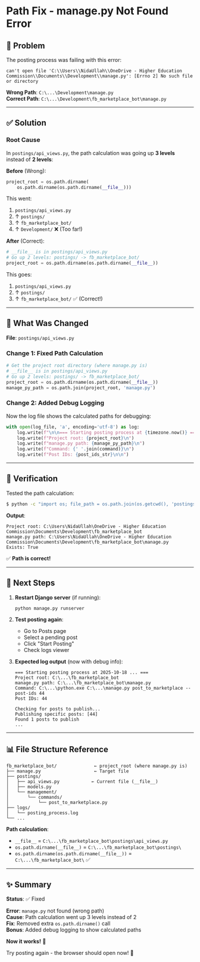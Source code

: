 # Path Fix - manage.py Not Found Error

## 🐛 Problem
The posting process was failing with this error:
```
can't open file 'C:\\Users\\NidaUllah\\OneDrive - Higher Education Commission\\Documents\\Development\\manage.py': [Errno 2] No such file or directory
```

**Wrong Path**: `C:\...\Development\manage.py`  
**Correct Path**: `C:\...\Development\fb_marketplace_bot\manage.py`

---

## ✅ Solution

### Root Cause
In `postings/api_views.py`, the path calculation was going up **3 levels** instead of **2 levels**:

**Before** (Wrong):
```python
project_root = os.path.dirname(
    os.path.dirname(os.path.dirname(__file__)))
```

This went:
1. `postings/api_views.py`
2. ↑ `postings/` 
3. ↑ `fb_marketplace_bot/` 
4. ↑ `Development/` ❌ (Too far!)

**After** (Correct):
```python
# __file__ is in postings/api_views.py
# Go up 2 levels: postings/ -> fb_marketplace_bot/
project_root = os.path.dirname(os.path.dirname(__file__))
```

This goes:
1. `postings/api_views.py`
2. ↑ `postings/`
3. ↑ `fb_marketplace_bot/` ✅ (Correct!)

---

## 📝 What Was Changed

**File**: `postings/api_views.py`

### Change 1: Fixed Path Calculation
```python
# Get the project root directory (where manage.py is)
# __file__ is in postings/api_views.py
# Go up 2 levels: postings/ -> fb_marketplace_bot/
project_root = os.path.dirname(os.path.dirname(__file__))
manage_py_path = os.path.join(project_root, 'manage.py')
```

### Change 2: Added Debug Logging
Now the log file shows the calculated paths for debugging:
```python
with open(log_file, 'a', encoding='utf-8') as log:
    log.write(f"\n\n=== Starting posting process at {timezone.now()} ===\n")
    log.write(f"Project root: {project_root}\n")
    log.write(f"manage.py path: {manage_py_path}\n")
    log.write(f"Command: {' '.join(command)}\n")
    log.write(f"Post IDs: {post_ids_str}\n\n")
```

---

## 🧪 Verification

Tested the path calculation:
```bash
$ python -c "import os; file_path = os.path.join(os.getcwd(), 'postings', 'api_views.py'); project_root = os.path.dirname(os.path.dirname(file_path)); print('Project root:', project_root); print('manage.py path:', os.path.join(project_root, 'manage.py')); print('Exists:', os.path.exists(os.path.join(project_root, 'manage.py')))"
```

**Output**:
```
Project root: C:\Users\NidaUllah\OneDrive - Higher Education Commission\Documents\Development\fb_marketplace_bot
manage.py path: C:\Users\NidaUllah\OneDrive - Higher Education Commission\Documents\Development\fb_marketplace_bot\manage.py
Exists: True
```

✅ **Path is correct!**

---

## 🎯 Next Steps

1. **Restart Django server** (if running):
   ```bash
   python manage.py runserver
   ```

2. **Test posting again**:
   - Go to Posts page
   - Select a pending post
   - Click "Start Posting"
   - Check logs viewer

3. **Expected log output** (now with debug info):
   ```
   === Starting posting process at 2025-10-18 ... ===
   Project root: C:\...\fb_marketplace_bot
   manage.py path: C:\...\fb_marketplace_bot\manage.py
   Command: C:\...\python.exe C:\...\manage.py post_to_marketplace --post-ids 44
   Post IDs: 44
   
   Checking for posts to publish...
   Publishing specific posts: [44]
   Found 1 posts to publish
   ...
   ```

---

## 📊 File Structure Reference

```
fb_marketplace_bot/              ← project_root (where manage.py is)
├── manage.py                    ← Target file
├── postings/
│   ├── api_views.py            ← Current file (__file__)
│   ├── models.py
│   └── management/
│       └── commands/
│           └── post_to_marketplace.py
├── logs/
│   └── posting_process.log
└── ...
```

**Path calculation**:
- `__file__` = `C:\...\fb_marketplace_bot\postings\api_views.py`
- `os.path.dirname(__file__)` = `C:\...\fb_marketplace_bot\postings\`
- `os.path.dirname(os.path.dirname(__file__))` = `C:\...\fb_marketplace_bot\` ✅

---

## ✨ Summary

**Status**: ✅ Fixed

**Error**: `manage.py` not found (wrong path)  
**Cause**: Path calculation went up 3 levels instead of 2  
**Fix**: Removed extra `os.path.dirname()` call  
**Bonus**: Added debug logging to show calculated paths

**Now it works!** 🚀

Try posting again - the browser should open now! 🎉
